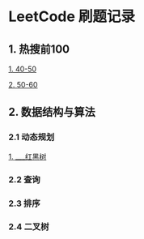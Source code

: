 # LeetCode 刷题记录



## 1. 热搜前100

[1. 40-50](/LeetCode/1_LeetCode热门题目/LeetCode_Hot_40_50.md)

[2. 50-60](/LeetCode/1_LeetCode热门题目/LeetCode_Hot_50_60.md)



## 2. 数据结构与算法

### 2.1 动态规划

[1. ___红黑树](/LeetCode/数据结构与算法/查询/红黑树.md)



### 2.2 查询





### 2.3 排序



### 2.4 二叉树





